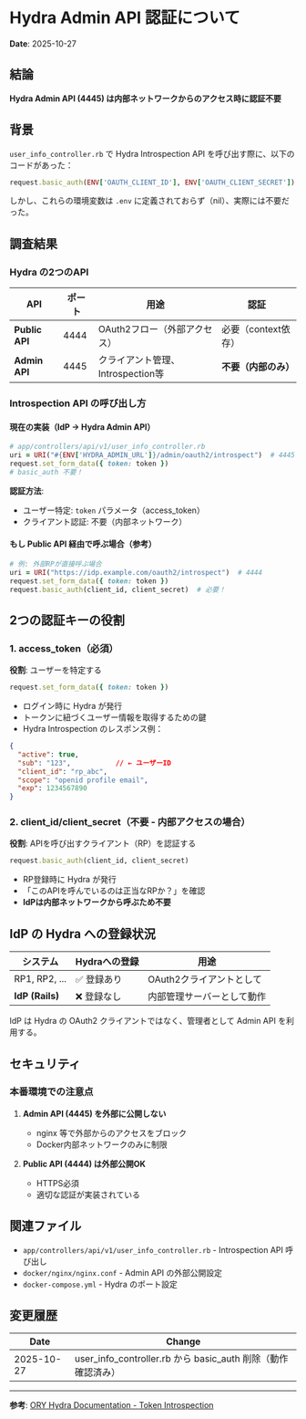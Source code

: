# Hydra Admin API 認証について

**Date**: 2025-10-27

## 結論

**Hydra Admin API (4445) は内部ネットワークからのアクセス時に認証不要**

## 背景

`user_info_controller.rb` で Hydra Introspection API を呼び出す際に、以下のコードがあった：

```ruby
request.basic_auth(ENV['OAUTH_CLIENT_ID'], ENV['OAUTH_CLIENT_SECRET'])
```

しかし、これらの環境変数は `.env` に定義されておらず（nil）、実際には不要だった。

## 調査結果

### Hydra の2つのAPI

| API | ポート | 用途 | 認証 |
|-----|--------|------|------|
| **Public API** | 4444 | OAuth2フロー（外部アクセス） | 必要（context依存） |
| **Admin API** | 4445 | クライアント管理、Introspection等 | **不要（内部のみ）** |

### Introspection API の呼び出し方

#### 現在の実装（IdP → Hydra Admin API）

```ruby
# app/controllers/api/v1/user_info_controller.rb
uri = URI("#{ENV['HYDRA_ADMIN_URL']}/admin/oauth2/introspect")  # 4445
request.set_form_data({ token: token })
# basic_auth 不要！
```

**認証方法**:
- ユーザー特定: `token` パラメータ（access_token）
- クライアント認証: 不要（内部ネットワーク）

#### もし Public API 経由で呼ぶ場合（参考）

```ruby
# 例: 外部RPが直接呼ぶ場合
uri = URI("https://idp.example.com/oauth2/introspect")  # 4444
request.set_form_data({ token: token })
request.basic_auth(client_id, client_secret)  # 必要！
```

## 2つの認証キーの役割

### 1. access_token（必須）

**役割**: ユーザーを特定する

```ruby
request.set_form_data({ token: token })
```

- ログイン時に Hydra が発行
- トークンに紐づくユーザー情報を取得するための鍵
- Hydra Introspection のレスポンス例：

```json
{
  "active": true,
  "sub": "123",           // ← ユーザーID
  "client_id": "rp_abc",
  "scope": "openid profile email",
  "exp": 1234567890
}
```

### 2. client_id/client_secret（不要 - 内部アクセスの場合）

**役割**: APIを呼び出すクライアント（RP）を認証する

```ruby
request.basic_auth(client_id, client_secret)
```

- RP登録時に Hydra が発行
- 「このAPIを呼んでいるのは正当なRPか？」を確認
- **IdPは内部ネットワークから呼ぶため不要**

## IdP の Hydra への登録状況

| システム | Hydraへの登録 | 用途 |
|---------|-------------|------|
| RP1, RP2, ... | ✅ 登録あり | OAuth2クライアントとして |
| **IdP (Rails)** | ❌ 登録なし | 内部管理サーバーとして動作 |

IdP は Hydra の OAuth2 クライアントではなく、管理者として Admin API を利用する。

## セキュリティ

### 本番環境での注意点

1. **Admin API (4445) を外部に公開しない**
   - nginx 等で外部からのアクセスをブロック
   - Docker内部ネットワークのみに制限

2. **Public API (4444) は外部公開OK**
   - HTTPS必須
   - 適切な認証が実装されている

## 関連ファイル

- `app/controllers/api/v1/user_info_controller.rb` - Introspection API 呼び出し
- `docker/nginx/nginx.conf` - Admin API の外部公開設定
- `docker-compose.yml` - Hydra のポート設定

## 変更履歴

| Date | Change |
|------|--------|
| 2025-10-27 | user_info_controller.rb から basic_auth 削除（動作確認済み） |

---

**参考**: [ORY Hydra Documentation - Token Introspection](https://www.ory.sh/docs/hydra/guides/token-introspection)
